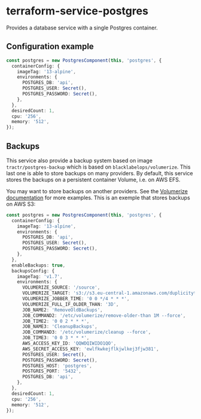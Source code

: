 # terraform-service-postgres

Provides a database service with a single Postgres container.

## Configuration example

```typescript
const postgres = new PostgresComponent(this, 'postgres', {
  containerConfig: {
    imageTag: '13-alpine',
    environments: {
      POSTGRES_DB: 'api',
      POSTGRES_USER: Secret(),
      POSTGRES_PASSWORD: Secret(),
    },
  },
  desiredCount: 1,
  cpu: '256',
  memory: '512',
});
```

## Backups

This service also provide a backup system based on image `tractr/postgres-backup` which is based on `blacklabelops/volumerize`.
This last one is able to store backups on many providers.
By default, this service stores the backups on a persistent container Volume, i.e. on AWS EFS.

You may want to store backups on another providers.
See the [Volumerize documentation](https://github.com/blacklabelops/volumerize) for more examples.
This is an exemple that stores backups on AWS S3:

```typescript
const postgres = new PostgresComponent(this, 'postgres', {
  containerConfig: {
    imageTag: '13-alpine',
    environments: {
      POSTGRES_DB: 'api',
      POSTGRES_USER: Secret(),
      POSTGRES_PASSWORD: Secret(),
    },
  },
  enableBackups: true,
  backupsConfig: {
    imageTag: 'v1.7',
    environments: {
      VOLUMERIZE_SOURCE: '/source',
      VOLUMERIZE_TARGET: 's3://s3.eu-central-1.amazonaws.com/duplicitytest',
      VOLUMERIZE_JOBBER_TIME: '0 0 */4 * * *',
      VOLUMERIZE_FULL_IF_OLDER_THAN: '3D',
      JOB_NAME2: 'RemoveOldBackups',
      JOB_COMMAND2: '/etc/volumerize/remove-older-than 1M --force',
      JOB_TIME2: '0 0 2 * * *',
      JOB_NAME3: 'CleanupBackups',
      JOB_COMMAND3: '/etc/volumerize/cleanup --force',
      JOB_TIME3: '0 0 3 * * *',
      AWS_ACCESS_KEY_ID: 'QQWDQIWIDO1QO',
      AWS_SECRET_ACCESS_KEY: 'ewlfkwkejflkjwlkej3fjw381',
      POSTGRES_USER: Secret(),
      POSTGRES_PASSWORD: Secret(),
      POSTGRES_HOST: 'postgres',
      POSTGRES_PORT: '5432',
      POSTGRES_DB: 'api',
    },
  },
  desiredCount: 1,
  cpu: '256',
  memory: '512',
});
```
